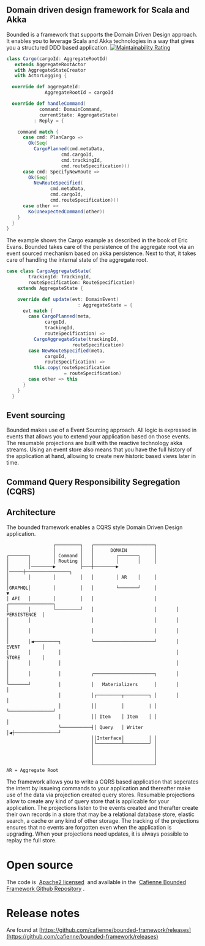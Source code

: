 ## Domain driven design framework for Scala and Akka

Bounded is a framework that supports the Domain Driven Design approach. It enables you to leverage Scala and Akka technologies in a way that gives you a structured DDD based application.
[![Maintainability Rating](https://sonarcloud.io/api/project_badges/measure?project=cafienne_bounded-framework&metric=sqale_rating)](https://sonarcloud.io/summary/new_code?id=cafienne_bounded-framework)


```scala
class Cargo(cargoId: AggregateRootId) 
   extends AggregateRootActor 
   with AggregateStateCreator 
   with ActorLogging {

  override def aggregateId: 
              AggregateRootId = cargoId

  override def handleCommand(
            command: DomainCommand, 
            currentState: AggregateState)
          : Reply = {

    command match {
      case cmd: PlanCargo =>
        Ok(Seq(
          CargoPlanned(cmd.metaData, 
                    cmd.cargoId, 
                    cmd.trackingId, 
                    cmd.routeSpecification)))
      case cmd: SpecifyNewRoute =>
        Ok(Seq(
          NewRouteSpecified(
                cmd.metaData, 
                cmd.cargoId, 
                cmd.routeSpecification)))
      case other => 
        Ko(UnexpectedCommand(other))
    }
  }
}
```
        

The example shows the Cargo example as described in the book of Eric Evans. Bounded takes care of the persistence of the aggregate root via an event sourced mechanism based on akka persistence. Next to that, it takes care of handling the internal state of the aggregate root.

```scala
case class CargoAggregateState(
        trackingId: TrackingId, 
        routeSpecification: RouteSpecification)
    extends AggregateState {

    override def update(evt: DomainEvent)
                          : AggregateState = {
      evt match {
        case CargoPlanned(meta, 
              cargoId, 
              trackingId, 
              routeSpecification) =>
          CargoAggregateState(trackingId, 
                        routeSpecification)
        case NewRouteSpecified(meta, 
              cargoId, 
              routeSpecification) =>
          this.copy(routeSpecification
                     = routeSpecification)
        case other => this
      }
    }
  } 
```
        

## Event sourcing

Bounded makes use of a Event Sourcing approach. All logic is expressed in events that allows you to extend your application based on those events. The resumable projections are built with the reactive technology akka streams. Using an event store also means that you have the full history of the application at hand, allowing to create new historic based views later in time.

## Command Query Responsibility Segregation (CQRS)

## Architecture

The bounded framework enables a CQRS style Domain Driven Design application.

```
                 ┌─────────┐   ┌──────────────────────┐                         
                 │         │   │      DOMAIN          │                         
┌───────┐        │ Command │   │        ┌───────┐     │                         
│       │        │ Routing │   │        │       │     │                         
│       │────────▶         ├───┼────────▶       │─────┼────────────────┐        
│       │        │         │   │        │ AR    │     │                │        
│GRAPHQL│        │         │   │        └───────┘     │                ▼        
│ API   │        │         │   │                      │       ┌────────────────┐
│       │        └─────────┘   │                      │       │   PERSISTENCE  │
│       │                      │                      │       │                │
│       │                      │                      │       │                │
│       │◀─────────┐           └──────────────────────┘       │   EVENT        │
│       │          │                                          │   STORE        │
│       │          │                                          │                │
│       │          │           ┌──────────────────────┐       │                │
└───────┘          │           │   Materializers      │       │                │
                   │           │┌─────────┬─────────┐ │       │                │
                   │           ││         │         | │       └────────────────┘
                   │           ││ Item    │ Item    │ │                │        
                   └───────────┤│ Query   │ Writer  │◀┼────────────────┘        
                               ││Interface│         │ │                         
                               │└─────────┴─────────┘ │                         
                               │                      │                         
                               │                      │                         
                               │                      │                         
                               └──────────────────────┘  
AR = Aggregate Root                                          
```

The framework allows you to write a CQRS based application that seperates the intent by issueing commands to your application and thereafter make use of the data via projection created query stores. Resumable projections allow to create any kind of query store that is applicable for your application. The projections listen to the events created and therafter create their own records in a store that may be a relational database store, elastic search, a cache or any kind of other storage. The tracking of the projections ensures that no events are forgotten even when the application is upgrading. When your projections need updates, it is always possible to replay the full store.

# Open source

The code is  [Apache2 licensed](https://www.apache.org/licenses/LICENSE-2.0)  and available in the  [Cafienne Bounded Framework Github Repository](https://github.com/cafienne/bounded-framework) .

# Release notes

Are found at [https://github.com/cafienne/bounded-framework/releases](https://github.com/cafienne/bounded-framework/releases)

